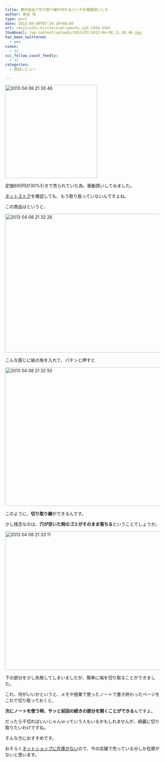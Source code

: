```yaml
---
title: 無印良品で切り取り線が作れるパンチを衝動買いした
author: 魚住 惇
type: post
date: 2013-04-09T07:34:19+00:00
url: /mujirushi-kiritorisen-panchi-iyh-2458.html
thumbnail: /wp-content/uploads/2013/07/2013-04-08_21.30.46.jpg
has_been_twittered:
  - yes
views:
  - 12
scc_follow_count_feedly:
  - 37
categories:
  - 商品レビュー

---
```

<img decoding="async" loading="lazy" title="2013-04-08_21.30.46.jpg" src="/wp-content/uploads/2013/04/2013-04-08_21.30.46.jpg" alt="2013 04 08 21 30 46" width="300" height="302" border="0" />

<!--more-->

定価600円が30%引きで売られていた為、衝動買いしてみました。</p> 

[ネットストア][1]を確認しても、もう取り扱っていないんですよね。</p> 

この商品はというと、</p> 

<img decoding="async" loading="lazy" title="2013-04-08 21.32.26.jpg" src="/wp-content/uploads/2013/04/2013-04-08-21.32.26.jpg" alt="2013 04 08 21 32 26" width="600" height="450" border="0" /> 

こんな感じに紙の角を入れて、パチンと押すと</p> 

<img decoding="async" loading="lazy" title="2013-04-08 21.32.50.jpg" src="/wp-content/uploads/2013/04/2013-04-08-21.32.50.jpg" alt="2013 04 08 21 32 50" width="600" height="450" border="0" /> 

このように、**切り取り線**ができるんです。

少し残念なのは、**穴が空いた時のゴミがそのまま落ちる**ということでしょうか。</p> 

<img decoding="async" loading="lazy" title="2013-04-08 21.33.11.jpg" src="/wp-content/uploads/2013/04/2013-04-08-21.33.11.jpg" alt="2013 04 08 21 33 11" width="600" height="450" border="0" /> 

下の部分を少し失敗してしまいましたが、簡単に端を切り取ることができました。</p> 

これ、何がいいかというと、メモや授業で使ったノートで書き終わったページをこれで切り取っておくと、

**次にノートを使う時、サッと前回の続きの部分を開くことができる**んですよ。</p> 

だったら千切ればいいじゃんｗっていう人もいるかもしれませんが、綺麗に切り取りたいわけですね。

そんな方におすすめです。</p> 

おそらく[ネットショップに在庫がない][1]ので、今の店舗で売っている分しか在庫がないと思います。

 [1]: http://p.tl/wj4s